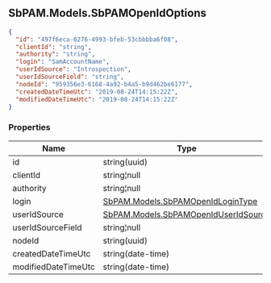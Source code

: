 
<h2 id="tocS_SbPAM.Models.SbPAMOpenIdOptions">SbPAM.Models.SbPAMOpenIdOptions</h2>

<a id="schemasbpam.models.sbpamopenidoptions"></a>
<a id="schema_SbPAM.Models.SbPAMOpenIdOptions"></a>
<a id="tocSsbpam.models.sbpamopenidoptions"></a>
<a id="tocssbpam.models.sbpamopenidoptions"></a>

```json
{
  "id": "497f6eca-6276-4993-bfeb-53cbbbba6f08",
  "clientId": "string",
  "authority": "string",
  "login": "SamAccountName",
  "userIdSource": "Introspection",
  "userIdSourceField": "string",
  "nodeId": "959356e3-6168-4a92-b4a5-b9d462be6177",
  "createdDateTimeUtc": "2019-08-24T14:15:22Z",
  "modifiedDateTimeUtc": "2019-08-24T14:15:22Z"
}

```

### Properties

|Name|Type|Required|Restrictions|Description|
|---|---|---|---|---|
|id|string(uuid)|false|none|none|
|clientId|string¦null|false|none|none|
|authority|string¦null|false|none|none|
|login|[SbPAM.Models.SbPAMOpenIdLoginType](#schemasbpam.models.sbpamopenidlogintype)|false|none|none|
|userIdSource|[SbPAM.Models.SbPAMOpenIdUserIdSource](#schemasbpam.models.sbpamopeniduseridsource)|false|none|none|
|userIdSourceField|string¦null|false|none|none|
|nodeId|string(uuid)|false|none|none|
|createdDateTimeUtc|string(date-time)|false|none|none|
|modifiedDateTimeUtc|string(date-time)|false|none|none|


